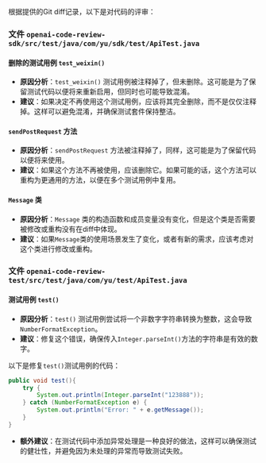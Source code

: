 根据提供的Git diff记录，以下是对代码的评审：

### 文件 `openai-code-review-sdk/src/test/java/com/yu/sdk/test/ApiTest.java`

#### 删除的测试用例 `test_weixin()`
- **原因分析**：`test_weixin()` 测试用例被注释掉了，但未删除。这可能是为了保留测试代码以便将来重新启用，但同时也可能导致混淆。
- **建议**：如果决定不再使用这个测试用例，应该将其完全删除，而不是仅仅注释掉。这样可以避免混淆，并确保测试套件保持整洁。

#### `sendPostRequest` 方法
- **原因分析**：`sendPostRequest` 方法被注释掉了，同样，这可能是为了保留代码以便将来使用。
- **建议**：如果这个方法不再被使用，应该删除它。如果可能的话，这个方法可以重构为更通用的方法，以便在多个测试用例中复用。

#### `Message` 类
- **原因分析**：`Message` 类的构造函数和成员变量没有变化，但是这个类是否需要被修改或重构没有在diff中体现。
- **建议**：如果`Message`类的使用场景发生了变化，或者有新的需求，应该考虑对这个类进行修改或重构。

### 文件 `openai-code-review-test/src/test/java/com/yu/test/ApiTest.java`

#### 测试用例 `test()`
- **原因分析**：`test()` 测试用例尝试将一个非数字字符串转换为整数，这会导致`NumberFormatException`。
- **建议**：修复这个错误，确保传入`Integer.parseInt()`方法的字符串是有效的数字。

以下是修复`test()`测试用例的代码：

```java
public void test(){
    try {
        System.out.println(Integer.parseInt("123888"));
    } catch (NumberFormatException e) {
        System.out.println("Error: " + e.getMessage());
    }
}
```

- **额外建议**：在测试代码中添加异常处理是一种良好的做法，这样可以确保测试的健壮性，并避免因为未处理的异常而导致测试失败。